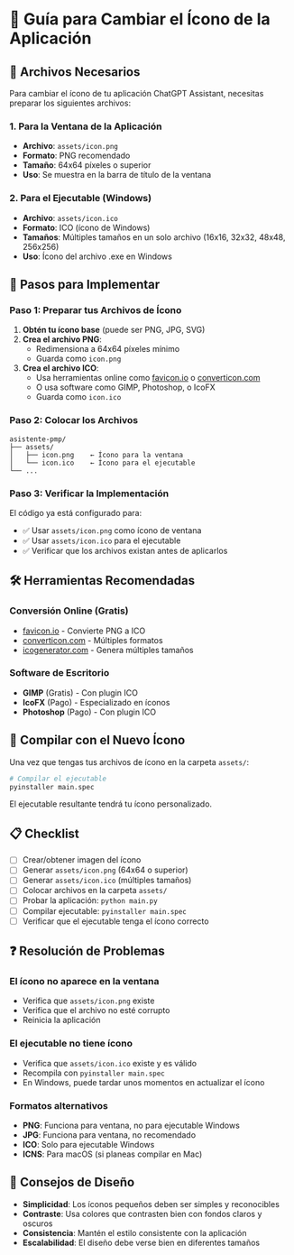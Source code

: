 # 🎨 Guía para Cambiar el Ícono de la Aplicación

## 📁 Archivos Necesarios

Para cambiar el ícono de tu aplicación ChatGPT Assistant, necesitas preparar los siguientes archivos:

### 1. Para la Ventana de la Aplicación
- **Archivo**: `assets/icon.png`
- **Formato**: PNG recomendado
- **Tamaño**: 64x64 píxeles o superior
- **Uso**: Se muestra en la barra de título de la ventana

### 2. Para el Ejecutable (Windows)
- **Archivo**: `assets/icon.ico`
- **Formato**: ICO (ícono de Windows)
- **Tamaños**: Múltiples tamaños en un solo archivo (16x16, 32x32, 48x48, 256x256)
- **Uso**: Ícono del archivo .exe en Windows

## 🔧 Pasos para Implementar

### Paso 1: Preparar tus Archivos de Ícono

1. **Obtén tu ícono base** (puede ser PNG, JPG, SVG)
2. **Crea el archivo PNG**:
   - Redimensiona a 64x64 píxeles mínimo
   - Guarda como `icon.png`
3. **Crea el archivo ICO**:
   - Usa herramientas online como [favicon.io](https://favicon.io) o [converticon.com](https://converticon.com)
   - O usa software como GIMP, Photoshop, o IcoFX
   - Guarda como `icon.ico`

### Paso 2: Colocar los Archivos

```
asistente-pmp/
├── assets/
│   ├── icon.png    ← Ícono para la ventana
│   └── icon.ico    ← Ícono para el ejecutable
└── ...
```

### Paso 3: Verificar la Implementación

El código ya está configurado para:
- ✅ Usar `assets/icon.png` como ícono de ventana
- ✅ Usar `assets/icon.ico` para el ejecutable
- ✅ Verificar que los archivos existan antes de aplicarlos

## 🛠️ Herramientas Recomendadas

### Conversión Online (Gratis)
- [favicon.io](https://favicon.io) - Convierte PNG a ICO
- [converticon.com](https://converticon.com) - Múltiples formatos
- [icogenerator.com](https://icogenerator.com) - Genera múltiples tamaños

### Software de Escritorio
- **GIMP** (Gratis) - Con plugin ICO
- **IcoFX** (Pago) - Especializado en íconos
- **Photoshop** (Pago) - Con plugin ICO

## 🚀 Compilar con el Nuevo Ícono

Una vez que tengas tus archivos de ícono en la carpeta `assets/`:

```bash
# Compilar el ejecutable
pyinstaller main.spec
```

El ejecutable resultante tendrá tu ícono personalizado.

## 📋 Checklist

- [ ] Crear/obtener imagen del ícono
- [ ] Generar `assets/icon.png` (64x64 o superior)
- [ ] Generar `assets/icon.ico` (múltiples tamaños)
- [ ] Colocar archivos en la carpeta `assets/`
- [ ] Probar la aplicación: `python main.py`
- [ ] Compilar ejecutable: `pyinstaller main.spec`
- [ ] Verificar que el ejecutable tenga el ícono correcto

## ❓ Resolución de Problemas

### El ícono no aparece en la ventana
- Verifica que `assets/icon.png` existe
- Verifica que el archivo no esté corrupto
- Reinicia la aplicación

### El ejecutable no tiene ícono
- Verifica que `assets/icon.ico` existe y es válido
- Recompila con `pyinstaller main.spec`
- En Windows, puede tardar unos momentos en actualizar el ícono

### Formatos alternativos
- **PNG**: Funciona para ventana, no para ejecutable Windows
- **JPG**: Funciona para ventana, no recomendado
- **ICO**: Solo para ejecutable Windows
- **ICNS**: Para macOS (si planeas compilar en Mac)

## 🎨 Consejos de Diseño

- **Simplicidad**: Los íconos pequeños deben ser simples y reconocibles
- **Contraste**: Usa colores que contrasten bien con fondos claros y oscuros
- **Consistencia**: Mantén el estilo consistente con la aplicación
- **Escalabilidad**: El diseño debe verse bien en diferentes tamaños 
